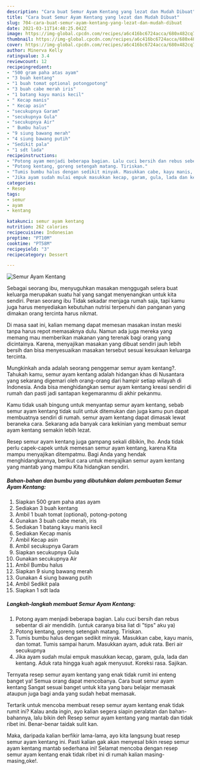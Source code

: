 ```yaml
---
description: "Cara buat Semur Ayam Kentang yang lezat dan Mudah Dibuat"
title: "Cara buat Semur Ayam Kentang yang lezat dan Mudah Dibuat"
slug: 704-cara-buat-semur-ayam-kentang-yang-lezat-dan-mudah-dibuat
date: 2021-03-11T14:48:25.042Z
image: https://img-global.cpcdn.com/recipes/a6c416bc6724acca/680x482cq70/semur-ayam-kentang-foto-resep-utama.jpg
thumbnail: https://img-global.cpcdn.com/recipes/a6c416bc6724acca/680x482cq70/semur-ayam-kentang-foto-resep-utama.jpg
cover: https://img-global.cpcdn.com/recipes/a6c416bc6724acca/680x482cq70/semur-ayam-kentang-foto-resep-utama.jpg
author: Minerva Kelly
ratingvalue: 3.4
reviewcount: 12
recipeingredient:
- "500 gram paha atas ayam"
- "3 buah kentang"
- "1 buah tomat optional potongpotong"
- "3 buah cabe merah iris"
- "1 batang kayu manis kecil"
- " Kecap manis"
- " Kecap asin"
- "secukupnya Garam"
- "secukupnya Gula"
- "secukupnya Air"
- " Bumbu halus"
- "9 siung bawang merah"
- "4 siung bawang putih"
- "Sedikit pala"
- "1 sdt lada"
recipeinstructions:
- "Potong ayam menjadi beberapa bagian. Lalu cuci bersih dan rebus sebentar di air mendidih. (untuk caranya bisa liat di &#34;tips&#34; aku ya)"
- "Potong kentang, goreng setengah matang. Tiriskan."
- "Tumis bumbu halus dengan sedikit minyak. Masukkan cabe, kayu manis, dan tomat. Tumis sampai harum. Masukkan ayam, aduk rata. Beri air secukupnya"
- "Jika ayam sudah mulai empuk masukkan kecap, garam, gula, lada dan kentang. Aduk rata hingga kuah agak menyusut. Koreksi rasa. Sajikan."
categories:
- Resep
tags:
- semur
- ayam
- kentang

katakunci: semur ayam kentang 
nutrition: 262 calories
recipecuisine: Indonesian
preptime: "PT10M"
cooktime: "PT58M"
recipeyield: "3"
recipecategory: Dessert

---
```



![Semur Ayam Kentang](https://img-global.cpcdn.com/recipes/a6c416bc6724acca/680x482cq70/semur-ayam-kentang-foto-resep-utama.jpg)

Sebagai seorang ibu, menyuguhkan masakan menggugah selera buat keluarga merupakan suatu hal yang sangat menyenangkan untuk kita sendiri. Peran seorang ibu Tidak sekadar menjaga rumah saja, tapi kamu juga harus menyediakan kebutuhan nutrisi terpenuhi dan panganan yang dimakan orang tercinta harus nikmat.

Di masa  saat ini, kalian memang dapat memesan masakan instan meski tanpa harus repot memasaknya dulu. Namun ada juga mereka yang memang mau memberikan makanan yang terenak bagi orang yang dicintainya. Karena, menyajikan masakan yang dibuat sendiri jauh lebih bersih dan bisa menyesuaikan masakan tersebut sesuai kesukaan keluarga tercinta. 



Mungkinkah anda adalah seorang penggemar semur ayam kentang?. Tahukah kamu, semur ayam kentang adalah hidangan khas di Nusantara yang sekarang digemari oleh orang-orang dari hampir setiap wilayah di Indonesia. Anda bisa menghidangkan semur ayam kentang kreasi sendiri di rumah dan pasti jadi santapan kegemaranmu di akhir pekanmu.

Kamu tidak usah bingung untuk menyantap semur ayam kentang, sebab semur ayam kentang tidak sulit untuk ditemukan dan juga kamu pun dapat membuatnya sendiri di rumah. semur ayam kentang dapat dimasak lewat beraneka cara. Sekarang ada banyak cara kekinian yang membuat semur ayam kentang semakin lebih lezat.

Resep semur ayam kentang juga gampang sekali dibikin, lho. Anda tidak perlu capek-capek untuk memesan semur ayam kentang, karena Kita mampu menyajikan ditempatmu. Bagi Anda yang hendak menghidangkannya, berikut cara untuk menyajikan semur ayam kentang yang mantab yang mampu Kita hidangkan sendiri.

<!--inarticleads1-->

##### Bahan-bahan dan bumbu yang dibutuhkan dalam pembuatan Semur Ayam Kentang:

1. Siapkan 500 gram paha atas ayam
1. Sediakan 3 buah kentang
1. Ambil 1 buah tomat (optional), potong-potong
1. Gunakan 3 buah cabe merah, iris
1. Sediakan 1 batang kayu manis kecil
1. Sediakan  Kecap manis
1. Ambil  Kecap asin
1. Ambil secukupnya Garam
1. Siapkan secukupnya Gula
1. Gunakan secukupnya Air
1. Ambil  Bumbu halus
1. Siapkan 9 siung bawang merah
1. Gunakan 4 siung bawang putih
1. Ambil Sedikit pala
1. Siapkan 1 sdt lada




<!--inarticleads2-->

##### Langkah-langkah membuat Semur Ayam Kentang:

1. Potong ayam menjadi beberapa bagian. Lalu cuci bersih dan rebus sebentar di air mendidih. (untuk caranya bisa liat di &#34;tips&#34; aku ya)
1. Potong kentang, goreng setengah matang. Tiriskan.
1. Tumis bumbu halus dengan sedikit minyak. Masukkan cabe, kayu manis, dan tomat. Tumis sampai harum. Masukkan ayam, aduk rata. Beri air secukupnya
1. Jika ayam sudah mulai empuk masukkan kecap, garam, gula, lada dan kentang. Aduk rata hingga kuah agak menyusut. Koreksi rasa. Sajikan.




Ternyata resep semur ayam kentang yang enak tidak rumit ini enteng banget ya! Semua orang dapat mencobanya. Cara buat semur ayam kentang Sangat sesuai banget untuk kita yang baru belajar memasak ataupun juga bagi anda yang sudah hebat memasak.

Tertarik untuk mencoba membuat resep semur ayam kentang enak tidak rumit ini? Kalau anda ingin, ayo kalian segera siapin peralatan dan bahan-bahannya, lalu bikin deh Resep semur ayam kentang yang mantab dan tidak ribet ini. Benar-benar taidak sulit kan. 

Maka, daripada kalian berfikir lama-lama, ayo kita langsung buat resep semur ayam kentang ini. Pasti kalian gak akan menyesal bikin resep semur ayam kentang mantab sederhana ini! Selamat mencoba dengan resep semur ayam kentang enak tidak ribet ini di rumah kalian masing-masing,oke!.


